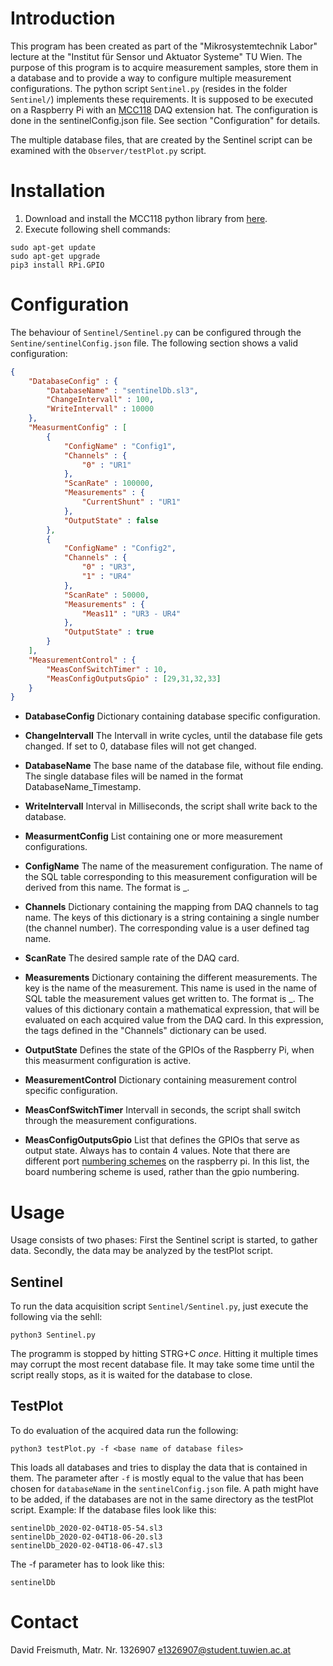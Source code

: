 
# Introduction
This program has been created as part of the "Mikrosystemtechnik Labor" lecture 
at the "Institut für Sensor und Aktuator Systeme" TU Wien.
The purpose of this program is to acquire measurement samples, store them in a database and to 
provide a way to configure multiple measurement configurations. The python script `Sentinel.py` (resides in the folder `Sentinel/`) implements these requirements. It is supposed to be executed on a Raspberry Pi with an [MCC118](https://www.mccdaq.de/DAQ-HAT/MCC-118.aspx) DAQ extension hat.
The configuration is done in the sentinelConfig.json file. See section "Configuration" for details. 

The multiple database files, that are created by the Sentinel script can be examined with the `Observer/testPlot.py` script.


# Installation
1. Download and install the MCC118 python library from [here](https://www.mccdaq.de/daq-software/DAQ-HAT-Library.aspx).
2. Execute following shell commands:
```
sudo apt-get update
sudo apt-get upgrade
pip3 install RPi.GPIO
```

# Configuration
The behaviour of `Sentinel/Sentinel.py` can be configured through the `Sentine/sentinelConfig.json` file. The following section 
shows a valid configuration: 

```json
{
    "DatabaseConfig" : {
        "DatabaseName" : "sentinelDb.sl3",
        "ChangeIntervall" : 100,
        "WriteIntervall" : 10000
    },
    "MeasurmentConfig" : [
        {
            "ConfigName" : "Config1",
            "Channels" : {
                "0" : "UR1"
            },
            "ScanRate" : 100000,
            "Measurements" : {
                "CurrentShunt" : "UR1"
            },
            "OutputState" : false 
        },
        {
            "ConfigName" : "Config2",
            "Channels" : {
                "0" : "UR3",
                "1" : "UR4"
            },
            "ScanRate" : 50000,
            "Measurements" : {
                "Meas11" : "UR3 - UR4"
            },
            "OutputState" : true 
        }
    ],
    "MeasurementControl" : {
        "MeasConfSwitchTimer" : 10,
        "MeasConfigOutputsGpio" : [29,31,32,33]
    }
} 
```

* **DatabaseConfig**
	Dictionary containing database specific configuration.

* **ChangeIntervall**
    The Intervall in write cycles, until the database file gets changed. If set 
    to 0, database files will not get changed.

* **DatabaseName**
	The base name of the database file, without file ending. The single database
    files will be named in the format DatabaseName_Timestamp.
	
* **WriteIntervall**
	Interval in Milliseconds, the script shall write back to the database.
	
* **MeasurmentConfig**
	List containing one or more measurement configurations.

* **ConfigName**
	The name of the measurement configuration. The name of the SQL table corresponding to this measurement configuration will be derived from this name. The format is <ConfigName>_<MeasurementName>.
 
* **Channels**
	Dictionary containing the mapping from DAQ channels to tag name. The keys of this dictionary is a string containing a single number (the channel number). The corresponding value is a user defined tag name. 

* **ScanRate**
	The desired sample rate of the DAQ card.
	
* **Measurements**
	Dictionary containing the different measurements. The key is the name of the measurement. This name is used in the name of SQL table the measurement values get written to. The format is <ConfigName>_<MeasurementName>. The values of this dictionary contain a mathematical expression, that will be evaluated on each acquired value from the DAQ card. In this expression, the tags defined in the "Channels" dictionary can be used.

* **OutputState** 
	Defines the state of the GPIOs of the Raspberry Pi, when this measurment configuration is active. 
	
* **MeasurementControl**
	Dictionary containing measurement control specific configuration.
	
* **MeasConfSwitchTimer**
	Intervall in seconds, the script shall switch through the measurement configurations.
	
* **MeasConfigOutputsGpio**
	List that defines the GPIOs that serve as output state. Always has to contain 4 values. Note that there are different port [numbering schemes](https://www.raspberrypi.org/documentation/usage/gpio/) on the raspberry pi. In this list, the board numbering scheme is used, rather than the gpio numbering.
	
# Usage 
Usage consists of two phases: First the Sentinel script is started, to gather data. Secondly, the data may be analyzed by the testPlot script.
## Sentinel
To run the data acquisition script `Sentinel/Sentinel.py`, just execute the following via the sehll:
```
python3 Sentinel.py 
```
The programm is stopped by hitting STRG+C _once_. Hitting it multiple times may corrupt the most recent database file. It may take some time until the script really stops, as it is waited for the database to close.
## TestPlot
To do evaluation of the acquired data run the following:
```
python3 testPlot.py -f <base name of database files> 
```
This loads all databases and tries to display the data that is contained in them. The parameter after `-f` is mostly equal to the value that has been chosen for `databaseName` in the `sentinelConfig.json` file. A path might have to be added, if the databases are not in the same directory as the testPlot script.
Example: If the database files look like this:
```
sentinelDb_2020-02-04T18-05-54.sl3
sentinelDb_2020-02-04T18-06-20.sl3
sentinelDb_2020-02-04T18-06-47.sl3
```
The -f parameter has to look like this:
```
sentinelDb
```

# Contact
David Freismuth, Matr. Nr. 1326907
e1326907@student.tuwien.ac.at
